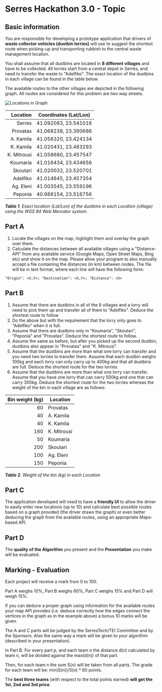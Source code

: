# Serres Hackathon 3.0 - Topic

## Basic information

You are responsible for developing a prototype application that drivers of **waste collector vehicles (dustbin lorries)** will use to suggest the shortest route when picking-up and transporting rubbish to the central waste management location.

You shall assume that all dustbins are located in **8 different villages** and have to be collected. All lorries start from a central depot in Serres, and need to transfer the waste to "Adelfiko". The exact location of the dustbins in each village can be found in the table below.

The available routes to the other villages are depicted in the following graph. All routes are considered for this problem are two way streets.

![Locations in Graph](http://hackathon.serrestech.gr/pages/topic/routes.png)

| **Location**  | **Coordinates (Lat/Lon)** |
| -------------: |:-------------:|
| Serres | 41.092083, 23.541016 |
| Provatas | 41.068238, 23.390686 |
| A. Kamila | 41.058320, 23.424134 |
| K. Kamila | 41.020431, 23.483293 |
| K. Mitrousi | 41.058680, 23.457547 |
| Koumaria | 41.016434, 23.434656 |
| Skoutari | 41.020032, 23.520701 |
| Adelfiko | 41.014645, 23.457354 |
| Ag. Eleni | 41.003545, 23.559196 |
| Peponia | 40.988154, 23.516756 |

_**Table 1**. Exact location (Lat/Lon) of the dustbins in each Location (village) using the WGS 84 Web Mercator system._


## Part A

1. Locate the villages on the map, highlight them and overlay the graph over them.
2. Calculate the distances between all available villages using a "Distance-API" from any available service (Google Maps, Open Street Maps, Bing etc) and show it on the map. Please allow your program to also manually accept a file containing the distances (in km) between nodes. The file will be in text format, where each line will have the following form:

```
"Origin": <X,Y>; "Destination": <X,Y>; "Distance": <X>
```

## Part B

1. Assume that there are dustbins in all of the 8 villages and a lorry will need to pick them up and transfer all of them to "Adelfiko". Deduce the shortest route to follow
2. Do the above but with the requirement that the lorry only goes to "Adelfiko" when it is full.
3. Assume that there are dustbins only in "Koumaria", "Skoutari", "Peponia" and "Provatas". Deduce the shortest route to follow.
4. Assume the same as before, but after you picked up the second dustbin, dustbins also appear in "Provatas" and "K. Mitrousi".
5. Assume that the dustbins are more than what one lorry can transfer and you need two lorries to transfer them. Assume that each dustbin weighs 100kg and each lorry can only carry up to 400kg and that all dustbins are full. Deduce the shortest route for the two lorries.
6. Assume that the dustbins are more than what one lorry can transfer. Assume that you have one lorry that can carry 500kg and one that can carry 300kg. Deduce the shortest route for the two lorries whereas the weight of the bin in each village are as follows:


| **Bin weight (kg)** | **Location** |
| -------------: | ------------ |
| 60 | Provatas |
| 40 | A. Kamila |
| 40 | K. Kamila |
| 160 | K. Mitrousi |
| 50 | Koumaria |
| 200 |Skoutari |
| 100 | Ag. Eleni |
| 150 | Peponia |

_**Table 2**. Weight of the bin (kg) in each Location_


## Part C

The application developed will need to have a **friendly UI** to allow the driver to easily enter new locations (up to 10) and calculate best possible routes based on a graph provided (the driver draws the graph) or even better deducing the graph from the available routes, using an appropriate Maps-based API.

## Part D

The **quality of the Algorithm** you present and the **Presentation** you make will be evaluated.

## Marking - Evaluation

Each project will receive a mark from 0 to 100. 

Part A weighs 10%, Part B weighs 60%, Part C weighs 15% and Part D will weigh 15%. 

If you can deduce a proper graph using  information for the available routes your map API provides (i.e. deduce correctly how the edges connect the vertices in the graph as in the example above) a bonus 10 marks will be given.

The A and C parts will be judged by the SerresTech/TEI Committee and by the Sponsors. Also the same way a mark will be given to your algorithm (described in your presentation).

In Part B. For every part p, and each team n the distance d(n) calculated by team n, will be divided against the max(d(n)) of that part.

Then, for each team n the sum S(n) will be taken from all parts. The grade for each team will be: min(S(n))/S(n) * 60  points.

The **best three teams** (with respect to the total points earned) **will get the 1st, 2nd and 3rd price**.
